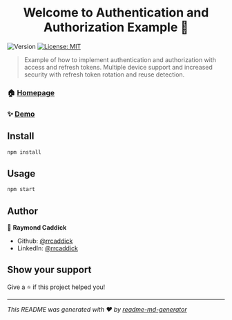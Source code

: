 <h1 align="center">Welcome to Authentication and Authorization Example 👋</h1>
<p>
  <img alt="Version" src="https://img.shields.io/badge/version-1.0.0-blue.svg?cacheSeconds=2592000" />
  <a href="#" target="_blank">
    <img alt="License: MIT" src="https://img.shields.io/badge/License-MIT-yellow.svg" />
  </a>
</p>

> Example of how to implement authentication and authorization with access and refresh tokens. Multiple device support and increased security with refresh token rotation and reuse detection.

### 🏠 [Homepage](https://rrcaddick-goal-setter.herokuapp.com/login)

### ✨ [Demo](https://rrcaddick-goal-setter.herokuapp.com)

## Install

```sh
npm install
```

## Usage

```sh
npm start
```

## Author

👤 **Raymond Caddick**

* Github: [@rrcaddick](https://github.com/rrcaddick)
* LinkedIn: [@rrcaddick](https://linkedin.com/in/rrcaddick)

## Show your support

Give a ⭐️ if this project helped you!

***
_This README was generated with ❤️ by [readme-md-generator](https://github.com/kefranabg/readme-md-generator)_